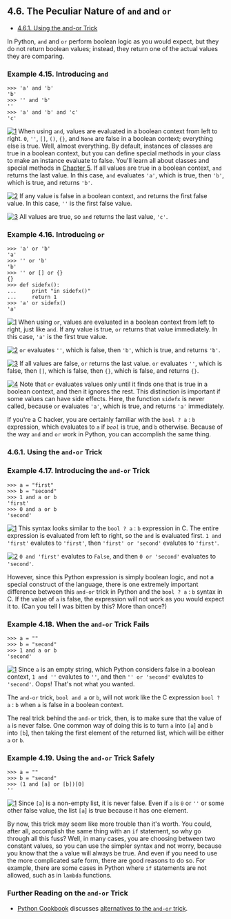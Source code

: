 

4.6. The Peculiar Nature of `and` and `or`
------------------------------------------

-   [4.6.1. Using the and-or Trick](and_or.html#d0e9975)

In Python, `and` and `or` perform boolean logic as you would expect, but
they do not return boolean values; instead, they return one of the
actual values they are comparing.

### Example 4.15. Introducing `and`

    >>> 'a' and 'b'         
    'b'
    >>> '' and 'b'          
    ''
    >>> 'a' and 'b' and 'c' 
    'c'



[![1](../images/callouts/1.png)](#apihelper.andor.1.1) When using `and`, values are evaluated in a boolean context from left to right. `0`, `''`, `[]`, `()`, `{}`, and `None` are false in a boolean context; everything else is true. Well, almost everything. By default, instances of classes are true in a boolean context, but you can define special methods in your class to make an instance evaluate to false. You'll learn all about classes and special methods in [Chapter 5](../object_oriented_framework/index.html). If all values are true in a boolean context, `and` returns the last value. In this case, `and` evaluates `'a'`, which is true, then `'b'`, which is true, and returns `'b'`. 

[![2](../images/callouts/2.png)](#apihelper.andor.1.2) If any value is false in a boolean context, `and` returns the first false value. In this case, `''` is the first false value. 

[![3](../images/callouts/3.png)](#apihelper.andor.1.3) All values are true, so `and` returns the last value, `'c'`. 

### Example 4.16. Introducing `or`

    >>> 'a' or 'b'          
    'a'
    >>> '' or 'b'           
    'b'
    >>> '' or [] or {}      
    {}
    >>> def sidefx():
    ...     print "in sidefx()"
    ...     return 1
    >>> 'a' or sidefx()     
    'a'



[![1](../images/callouts/1.png)](#apihelper.andor.2.1) When using `or`, values are evaluated in a boolean context from left to right, just like `and`. If any value is true, `or` returns that value immediately. In this case, `'a'` is the first true value. 

[![2](../images/callouts/2.png)](#apihelper.andor.2.2) `or` evaluates `''`, which is false, then `'b'`, which is true, and returns `'b'`. 

[![3](../images/callouts/3.png)](#apihelper.andor.2.3) If all values are false, `or` returns the last value. `or` evaluates `''`, which is false, then `[]`, which is false, then `{}`, which is false, and returns `{}`. 

[![4](../images/callouts/4.png)](#apihelper.andor.2.4) Note that `or` evaluates values only until it finds one that is true in a boolean context, and then it ignores the rest. This distinction is important if some values can have side effects. Here, the function `sidefx` is never called, because `or` evaluates `'a'`, which is true, and returns `'a'` immediately. 

If you're a C hacker, you are certainly familiar with the `bool ? a` :
`b` expression, which evaluates to `a` if *`bool`* is true, and `b`
otherwise. Because of the way `and` and `or` work in Python, you can
accomplish the same thing.

### 4.6.1. Using the `and-or` Trick

### Example 4.17. Introducing the `and-or` Trick

    >>> a = "first"
    >>> b = "second"
    >>> 1 and a or b 
    'first'
    >>> 0 and a or b 
    'second'



[![1](../images/callouts/1.png)](#apihelper.andor.3.1) This syntax looks similar to the `bool ? a` : `b` expression in C. The entire expression is evaluated from left to right, so the `and` is evaluated first. `1 and 'first'` evalutes to `'first'`, then `'first' or 'second'` evalutes to `'first'`. 

[![2](../images/callouts/2.png)](#apihelper.andor.3.2) `0 and 'first'` evalutes to `False`, and then `0 or 'second'` evaluates to `'second'`. 

However, since this Python expression is simply boolean logic, and not a
special construct of the language, there is one extremely important
difference between this `and-or` trick in Python and the `bool ? a` :
`b` syntax in C. If the value of `a` is false, the expression will not
work as you would expect it to. (Can you tell I was bitten by this? More
than once?)

### Example 4.18. When the `and-or` Trick Fails

    >>> a = ""
    >>> b = "second"
    >>> 1 and a or b         
    'second'



[![1](../images/callouts/1.png)](#apihelper.andor.4.1) Since `a` is an empty string, which Python considers false in a boolean context, `1 and ''` evalutes to `''`, and then `'' or 'second'` evalutes to `'second'`. Oops! That's not what you wanted. 

The `and-or` trick, `bool and a` or `b`, will not work like the C
expression `bool ? a` : `b` when `a` is false in a boolean context.

The real trick behind the `and-or` trick, then, is to make sure that the
value of `a` is never false. One common way of doing this is to turn `a`
into `[a`] and `b` into `[b`], then taking the first element of the
returned list, which will be either `a` or `b`.

### Example 4.19. Using the `and-or` Trick Safely

    >>> a = ""
    >>> b = "second"
    >>> (1 and [a] or [b])[0] 
    ''



[![1](../images/callouts/1.png)](#apihelper.andor.5.1) Since `[a`] is a non-empty list, it is never false. Even if `a` is `0` or `''` or some other false value, the list `[a`] is true because it has one element. 

By now, this trick may seem like more trouble than it's worth. You
could, after all, accomplish the same thing with an `if` statement, so
why go through all this fuss? Well, in many cases, you are choosing
between two constant values, so you can use the simpler syntax and not
worry, because you know that the `a` value will always be true. And even
if you need to use the more complicated safe form, there are good
reasons to do so. For example, there are some cases in Python where `if`
statements are not allowed, such as in `lambda` functions.

### Further Reading on the `and-or` Trick

-   [Python
    Cookbook](http://code.activestate.com/recipes/langs/python/ "growing archive of annotated code samples")
    discusses [alternatives to the `and-or`
    trick](http://code.activestate.com/recipes/52310/).

  

